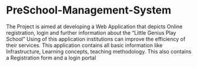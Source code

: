 # PreSchool-Management-System
The  Project is aimed at developing a Web Application that depicts Online registration, login and further information about the “Little Genius Play School”  Using of this application institutions can improve the efficiency of their services.   This application contains all basic information like Infrastructure, Learning concepts, teaching methodology.  This also contains a Registration form and a login portal
